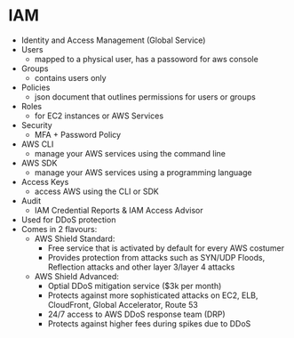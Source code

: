 # IAM

- Identity and Access Management (Global Service)
- Users
    - mapped to a physical user, has a passoword for aws console
- Groups
    - contains users only
- Policies
    - json document that outlines permissions for users or groups
- Roles
    - for EC2 instances or AWS Services
- Security
    - MFA + Password Policy
- AWS CLI
    - manage your AWS services using the command line
- AWS SDK
    - manage your AWS services using a programming language
- Access Keys
    - access AWS using the CLI or SDK
- Audit
    - IAM Credential Reports & IAM Access Advisor
- Used for DDoS protection
- Comes in 2 flavours:
    - AWS Shield Standard:
        - Free service that is activated by default for every AWS costumer
        - Provides protection from attacks such as SYN/UDP Floods, Reflection attacks and other layer 3/layer 4 attacks
    - AWS Shield Advanced:
        - Optial DDoS mitigation service ($3k per month)
        - Protects against more sophisticated attacks on EC2, ELB, CloudFront, Global Accelerator, Route 53
        - 24/7 access to AWS DDoS response team (DRP)
        - Protects against higher fees during spikes due to DDoS